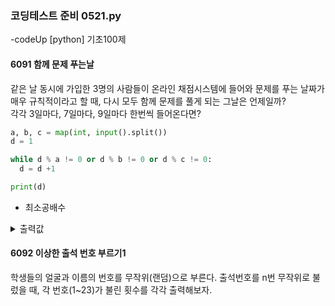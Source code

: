 ### 코딩테스트 준비 0521.py

-codeUp [python] 기초100제

#### 6091 함께 문제 푸는날
같은 날 동시에 가입한 3명의 사람들이 온라인 채점시스템에 들어와 문제를 푸는 날짜가 매우 규칙적이라고 할 때, 다시 모두 함께 문제를 풀게 되는 그날은 언제일까?<br>
각각 3일마다, 7일마다, 9일마다 한번씩 들어온다면?
```py
a, b, c = map(int, input().split())
d = 1

while d % a != 0 or d % b != 0 or d % c != 0:
  d = d +1

print(d)
```
* 최소공배수
<details><summary>출력값</summary>
  입력값 : 2 6 8
  
  ```py
  24
  ```
  
  </details>

#### 6092 이상한 출석 번호 부르기1
학생들의 얼굴과 이름의 번호를 무작위(랜덤)으로 부른다. 출석번호를 n번 무작위로 불렀을 때, 각 번호(1~23)가 불린 횟수를 각각 출력해보자.
